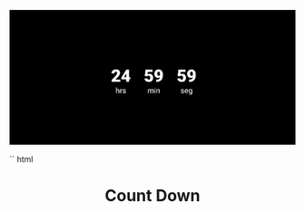 <p align="center">
  <img src="images/count.jpg" width="800" title="nintendo switch">
</p>

`` html 
    <h1 align="center">Count Down</h1>
````
